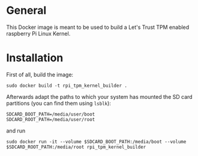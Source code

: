 # General

This Docker image is meant to be used to build a Let's Trust TPM enabled raspberry Pi Linux Kernel.

# Installation

First of all, build the image:

    sudo docker build -t rpi_tpm_kernel_builder .

Afterwards adapt the paths to which your system has mounted the SD card partitions (you can find them using `lsblk`):

    SDCARD_BOOT_PATH=/media/user/boot
    SDCARD_ROOT_PATH=/media/user/root

and run

    sudo docker run -it --volume $SDCARD_BOOT_PATH:/media/boot --volume $SDCARD_ROOT_PATH:/media/root rpi_tpm_kernel_builder

